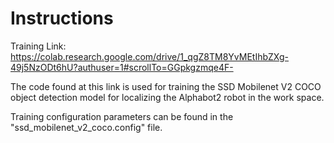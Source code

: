 # Instructions

Training Link: https://colab.research.google.com/drive/1_qgZ8TM8YvMEtIhbZXg-49j5NzODt6hU?authuser=1#scrollTo=GGpkgzmqe4F-

The code found at this link is used for training the SSD Mobilenet V2 COCO object detection model for localizing the Alphabot2 robot in the work space.

Training configuration parameters can be found in the "ssd_mobilenet_v2_coco.config" file. 
